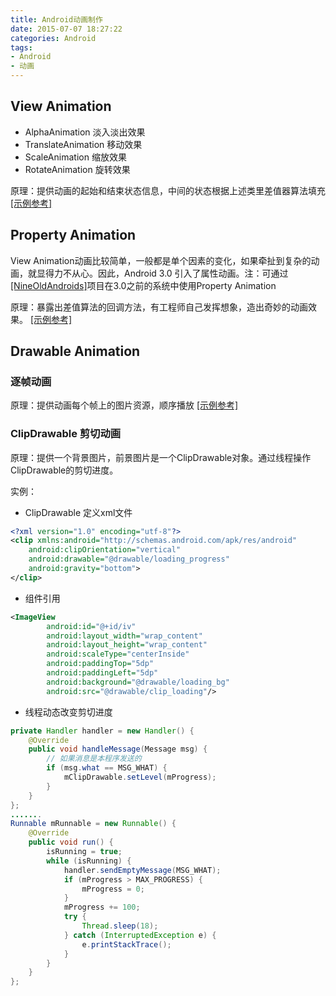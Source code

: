 ```yaml
---
title: Android动画制作
date: 2015-07-07 18:27:22
categories: Android
tags:
- Android
- 动画
---
```


## View Animation

- AlphaAnimation 淡入淡出效果
- TranslateAnimation 移动效果
- ScaleAnimation 缩放效果
- RotateAnimation 旋转效果

原理：提供动画的起始和结束状态信息，中间的状态根据上述类里差值器算法填充
[[示例参考]](http://www.cnblogs.com/angeldevil/archive/2011/12/02/2271096.html)

## Property Animation

View Animation动画比较简单，一般都是单个因素的变化，如果牵扯到复杂的动画，就显得力不从心。因此，Android 3.0 引入了属性动画。注：可通过[[NineOldAndroids]](http://nineoldandroids.com/)项目在3.0之前的系统中使用Property Animation

原理：暴露出差值算法的回调方法，有工程师自己发挥想象，造出奇妙的动画效果。
[[示例参考]](http://www.cnblogs.com/angeldevil/archive/2011/12/02/2271096.html)

## Drawable Animation

### 逐帧动画

原理：提供动画每个帧上的图片资源，顺序播放
[[示例参考]](http://www.cnblogs.com/angeldevil/archive/2011/12/02/2271096.html)

### ClipDrawable 剪切动画

原理：提供一个背景图片，前景图片是一个ClipDrawable对象。通过线程操作ClipDrawable的剪切进度。

实例：

- ClipDrawable 定义xml文件
 
~~~XML
<?xml version="1.0" encoding="utf-8"?>
<clip xmlns:android="http://schemas.android.com/apk/res/android"
    android:clipOrientation="vertical"
    android:drawable="@drawable/loading_progress"
    android:gravity="bottom">
</clip>
~~~

- 组件引用

~~~ XML
<ImageView
        android:id="@+id/iv"
        android:layout_width="wrap_content"
        android:layout_height="wrap_content"
        android:scaleType="centerInside"
        android:paddingTop="5dp"
        android:paddingLeft="5dp"
        android:background="@drawable/loading_bg"
        android:src="@drawable/clip_loading"/>
~~~

- 线程动态改变剪切进度

``` Java
private Handler handler = new Handler() {
	@Override
    public void handleMessage(Message msg) {
	    // 如果消息是本程序发送的
        if (msg.what == MSG_WHAT) {
            mClipDrawable.setLevel(mProgress);
        }
    }
};
.......
Runnable mRunnable = new Runnable() {
	@Override
    public void run() {
        isRunning = true;
        while (isRunning) {
            handler.sendEmptyMessage(MSG_WHAT);
            if (mProgress > MAX_PROGRESS) {
                mProgress = 0;
            }
            mProgress += 100;
            try {
                Thread.sleep(18);
            } catch (InterruptedException e) {
                e.printStackTrace();
            }
        }
    }
};
```
